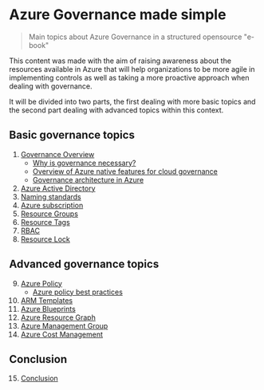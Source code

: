 # Azure Governance made simple
>Main topics about Azure Governance in a structured opensource "e-book" 

This content was made with the aim of raising awareness about the resources available in Azure that will help organizations to be more agile in implementing controls as well as taking a more proactive approach when dealing with governance.

It will be divided into two parts, the first dealing with more basic topics and the second part dealing with advanced topics within this context.


## Basic governance topics

1. [Governance Overview](guide/datacenters.md)
   * [Why is governance necessary?](guide/basics.md)
   * [Overview of Azure native features for cloud governance](guide/storage.md)
   * [Governance architecture in Azure](guide/networking.md)
2. [Azure Active Directory](guide/monitoring.md)
3. [Naming standards](guide/disasterrecovery.md)
4. [Azure subscription](guide/governance.md)
5. [Resource Groups](guide/automation.md)
6. [Resource Tags](guide/security.md)
7. [RBAC](guide/misc.md)
8. [Resource Lock](guide/misc.md)

## Advanced governance topics

9. [Azure Policy](guide/misc.md)
   * [Azure policy best practices](guide/misc.md)
10. [ARM Templates](guide/misc.md)
11. [Azure Blueprints](guide/misc.md)
12. [Azure Resource Graph](guide/misc.md)
13. [Azure Management Group](guide/misc.md)
14. [Azure Cost Management](guide/misc.md)

## Conclusion

15. [Conclusion](guide/misc.md)




